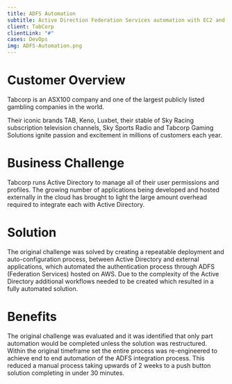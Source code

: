 ```yaml
---
title: ADFS Automation
subtitle: Active Direction Federation Services automation with EC2 and CloudFormation
client: TabCorp
clientLink: "#"
cases: DevOps
img: ADFS-Automation.png
---
```

# Customer Overview
Tabcorp is an ASX100 company and one of the largest publicly listed gambling companies in the world.

Their iconic brands TAB, Keno, Luxbet, their stable of Sky Racing subscription television channels, Sky Sports Radio and Tabcorp Gaming Solutions ignite passion and excitement in millions of customers each year.

# Business Challenge

Tabcorp runs Active Directory to manage all of their user permissions and profiles. The growing number of applications being developed and hosted externally in the cloud has brought to light the large amount overhead required to integrate each with Active Directory.

# Solution

The original challenge was solved by creating a repeatable deployment and auto-configuration process, between Active Directory and external applications, which automated the authentication process through ADFS (Federation Services) hosted on AWS. Due to the complexity of the Active Directory additional workflows needed to be created which resulted in a fully automated solution.

# Benefits

The original challenge was evaluated and it was identified that only part automation would be completed unless the solution was restructured. Within the original timeframe set the entire process was re-engineered to achieve end to end automation of the ADFS integration process. This reduced a manual process taking upwards of 2 weeks to a push button solution completing in under 30 minutes.

